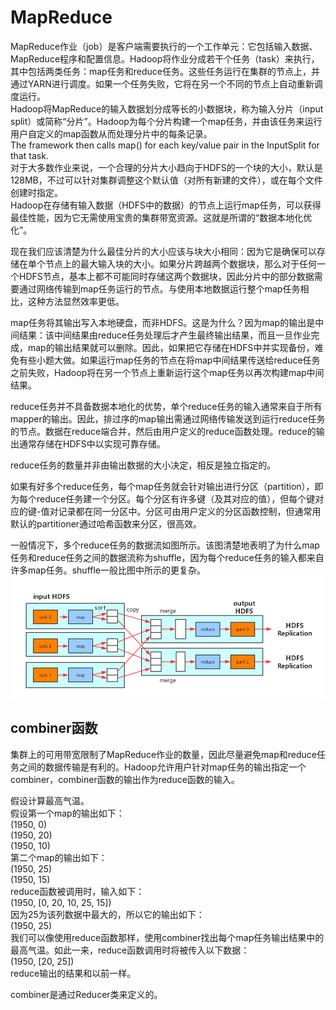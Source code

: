 # MapReduce
MapReduce作业（job）是客户端需要执行的一个工作单元：它包括输入数据、MapReduce程序和配置信息。Hadoop将作业分成若干个任务（task）来执行，其中包括两类任务：map任务和reduce任务。这些任务运行在集群的节点上，并通过YARN进行调度。如果一个任务失败，它将在另一个不同的节点上自动重新调度运行。  
Hadoop将MapReduce的输入数据划分成等长的小数据块，称为输入分片（input split）或简称“分片”。Hadoop为每个分片构建一个map任务，并由该任务来运行用户自定义的map函数从而处理分片中的每条记录。  
The framework then calls map() for each key/value pair in the InputSplit for that task.  
对于大多数作业来说，一个合理的分片大小趋向于HDFS的一个块的大小，默认是128MB，不过可以针对集群调整这个默认值（对所有新建的文件），或在每个文件创建时指定。  
Hadoop在存储有输入数据（HDFS中的数据）的节点上运行map任务，可以获得最佳性能，因为它无需使用宝贵的集群带宽资源。这就是所谓的“数据本地化优化”。  

现在我们应该清楚为什么最佳分片的大小应该与块大小相同：因为它是确保可以存储在单个节点上的最大输入块的大小。如果分片跨越两个数据块，那么对于任何一个HDFS节点，基本上都不可能同时存储这两个数据块，因此分片中的部分数据需要通过网络传输到map任务运行的节点。与使用本地数据运行整个map任务相比，这种方法显然效率更低。  

map任务将其输出写入本地硬盘，而非HDFS。这是为什么？因为map的输出是中间结果：该中间结果由reduce任务处理后才产生最终输出结果，而且一旦作业完成，map的输出结果就可以删除。因此，如果把它存储在HDFS中并实现备份，难免有些小题大做。如果运行map任务的节点在将map中间结果传送给reduce任务之前失败，Hadoop将在另一个节点上重新运行这个map任务以再次构建map中间结果。  

reduce任务并不具备数据本地化的优势，单个reduce任务的输入通常来自于所有mapper的输出。因此，排过序的map输出需通过网络传输发送到运行reduce任务的节点。数据在reduce端合并，然后由用户定义的reduce函数处理。reduce的输出通常存储在HDFS中以实现可靠存储。  

reduce任务的数量并非由输出数据的大小决定，相反是独立指定的。  

如果有好多个reduce任务，每个map任务就会针对输出进行分区（partition），即为每个reduce任务建一个分区。每个分区有许多键（及其对应的值），但每个键对应的键-值对记录都在同一分区中。分区可由用户定义的分区函数控制，但通常用默认的partitioner通过哈希函数来分区，很高效。  

一般情况下，多个reduce任务的数据流如图所示。该图清楚地表明了为什么map任务和reduce任务之间的数据流称为shuffle，因为每个reduce任务的输入都来自许多map任务。shuffle一般比图中所示的更复杂。  
![dataFlow](picture/dataFlow.jpg)
## combiner函数
集群上的可用带宽限制了MapReduce作业的数量，因此尽量避免map和reduce任务之间的数据传输是有利的。Hadoop允许用户针对map任务的输出指定一个combiner，combiner函数的输出作为reduce函数的输入。  

假设计算最高气温。  
假设第一个map的输出如下：  
(1950, 0)  
(1950, 20)  
(1950, 10)  
第二个map的输出如下：  
(1950, 25)  
(1950, 15)  
reduce函数被调用时，输入如下：  
(1950, [0, 20, 10, 25, 15])  
因为25为该列数据中最大的，所以它的输出如下：  
(1950, 25)  
我们可以像使用reduce函数那样，使用combiner找出每个map任务输出结果中的最高气温。如此一来，reduce函数调用时将被传入以下数据：  
(1950, [20, 25])  
reduce输出的结果和以前一样。  

combiner是通过Reducer类来定义的。
